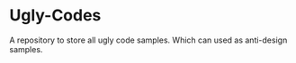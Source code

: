 Ugly-Codes
==========
A repository to store all ugly code samples. Which can used as anti-design samples.
